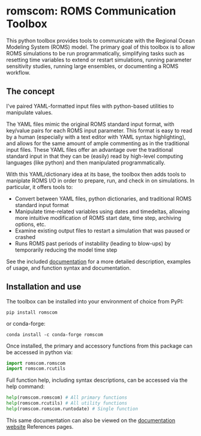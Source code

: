 # romscom: ROMS Communication Toolbox

This python toolbox provides tools to communicate with the Regional Ocean Modeling System (ROMS) model.  The primary goal of this toolbox is to allow ROMS simulations to be run programmatically, simplifying tasks such as resetting time variables to extend or restart simulations, running parameter sensitivity studies, running large ensembles, or documenting a ROMS workflow.

## The concept

I've paired YAML-formatted input files with python-based utilities to manipulate values.

The YAML files mimic the original ROMS standard input format, with key/value pairs for each ROMS input parameter. This format is easy to read by a human (especially with a text editor with YAML syntax highlighting), and allows for the same amount of ample commenting as in the traditional input files.  These YAML files offer an advantage over the traditional standard input in that they can be (easily) read by high-level computing languages (like python) and then manipulated programmatically.

With this YAML/dictionary idea at its base, the toolbox then adds tools to maniplate ROMS I/O in order to prepare, run, and check in on simulations.  In particular, it offers tools to:

- Convert between YAML files, python dictionaries, and traditional ROMS standard input format
- Manipulate time-related variables using dates and timedeltas, allowing more intuitive modification of ROMS start date, time step, archiving options, etc.
- Examine existing output files to restart a simulation that was paused or crashed
- Runs ROMS past periods of instability (leading to blow-ups) by temporarily reducing the model time step 

See the included [documentation](https://beringnpz.github.io/romscom/) for a more detailed description, examples of usage, and function syntax and documentation.

## Installation and use

The toolbox can be installed into your environment of choice from PyPI:

```
pip install romscom
```

or conda-forge:

``` 
conda install -c conda-forge romscom 
```

Once installed, the primary and accessory functions from this package can be accessed in python via:

```python
import romscom.romscom
import romscom.rcutils
```

Full function help, including syntax descriptions, can be accessed via the help command:

```python
help(romscom.romscom) # All primary functions
help(romscom.rcutils) # All utility functions
help(romscom.romscom.runtodate) # Single function
```

This same documentation can also be viewed on the [documentation website](https://beringnpz.github.io/romscom/) References pages.
